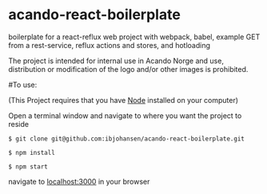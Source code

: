 # acando-react-boilerplate
boilerplate for a react-reflux web project with webpack, babel, example GET from a rest-service, reflux actions and stores, and hotloading

The project is intended for internal use in Acando Norge and use, distribution or modification of the logo and/or other images is prohibited.

#To use:

(This Project requires that you have [Node](https://nodejs.org/en/) installed on your computer)

Open a terminal window and navigate to where you want the project to reside

`$ git clone git@github.com:ibjohansen/acando-react-boilerplate.git`

`$ npm install`

`$ npm start`

navigate to [localhost:3000](http://localhost:3000) in your browser
